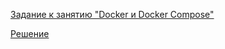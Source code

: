 [Задание к занятию "Docker и Docker Compose"](7.task.md)

[Решение](https://github.com/Isbocha/Docker)


